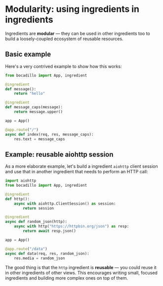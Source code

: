 # Modularity: using ingredients in ingredients

Ingredients are **modular** — they can be used in other ingredients too to build a loosely-coupled ecosystem of reusable resources.

## Basic example

Here's a very contrived example to show how this works:

```python
from bocadillo import App, ingredient

@ingredient
def message():
    return "hello"

@ingredient
def message_caps(message):
    return message.upper()

app = App()

@app.route("/")
async def index(req, res, message_caps):
    res.text = message_caps
```

## Example: reusable aiohttp session

As a more elaborate example, let's build a ingredient `aiohttp` client session and use that in another ingredient that needs to perform an HTTP call:

```python
import aiohttp
from bocadillo import App, ingredient

@ingredient
def http():
    async with aiohttp.ClientSession() as session:
        return session

@ingredient
async def random_json(http):
    async with http("https://httpbin.org/json") as resp:
        return await resp.json()

app = App()

@app.route("/data")
async def data(req, res, random_json):
    res.media = random_json
```

The good thing is that the `http` ingredient is **reusable** — you could reuse it in other ingredients of other views. This encourages writing small, focused ingredients and building more complex ones on top of them.
